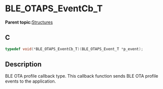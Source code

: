 # BLE\_OTAPS\_EventCb\_T

**Parent topic:**[Structures](GUID-DD4DCB53-DB4E-479A-9365-B7F9312729B4.md)

## C

```c
typedef void(*BLE_OTAPS_EventCb_T)(BLE_OTAPS_Event_T *p_event);
```

## Description

BLE OTA profile callback type. This callback function sends BLE OTA profile events to the application.

